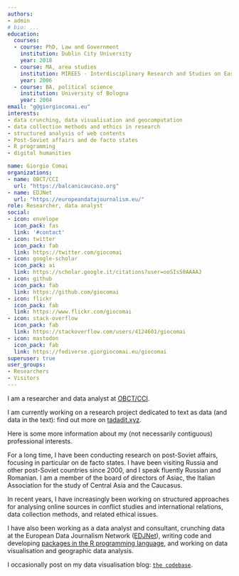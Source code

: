 ```yaml
---
authors:
- admin
# bio: ...
education:
  courses:
  - course: PhD, Law and Government
    institution: Dublin City University
    year: 2018
  - course: MA, area studies
    institution: MIREES - Interdisciplinary Research and Studies on Eastern Europe
    year: 2006
  - course: BA, political science
    institution: University of Bologna
    year: 2004
email: "g@giorgiocomai.eu"
interests:
- data crunching, data visualisation and geocomputation
- data collection methods and ethics in research
- structured analysis of web contents
- Post-Soviet affairs and de facto states
- R programming
- digital humanities

name: Giorgio Comai
organizations:
- name: OBCT/CCI
  url: "https://balcanicaucaso.org"
- name: EDJNet
  url: "https://europeandatajournalism.eu/"
role: Researcher, data analyst
social:
- icon: envelope
  icon_pack: fas
  link: '#contact'
- icon: twitter
  icon_pack: fab
  link: https://twitter.com/giocomai
- icon: google-scholar
  icon_pack: ai
  link: https://scholar.google.it/citations?user=ooSIsS0AAAAJ
- icon: github
  icon_pack: fab
  link: https://github.com/giocomai
- icon: flickr
  icon_pack: fab
  link: https://www.flickr.com/giocomai
- icon: stack-overflow
  icon_pack: fab
  link: https://stackoverflow.com/users/4124601/giocomai
- icon: mastodon
  icon_pack: fab
  link: https://fediverse.giorgiocomai.eu/giocomai
superuser: true
user_groups:
- Researchers
- Visitors
--- 
```



I am a researcher and data analyst at [OBCT/CCI](https://www.balcanicaucaso.org/). 

I am currently working on a research project dedicated to text as data (and data in the text): find out more on [tadadit.xyz](https://tadadit.xyz/).

Here is some more information about my (not necessarily contiguous) professional interests.

For a long time, I have been conducting research on post-Soviet affairs, focusing in particular on de facto states. I have been visiting Russia and other post-Soviet countries since 2000, and I speak fluently Russian and Romanian. I am a member of the board of directors of Asiac, the Italian Association for the study of Central Asia and the Caucasus.

In recent years, I have increasingly been working on structured approaches for analysing online sources in conflict studies and international relations, data collection methods, and related ethical issues.

I have also been working as a data analyst and consultant, crunching data at the European Data Journalism Network ([EDJNet](https://europeandatajournalism.eu/)), writing code and developing [packages in the R programming language](https://github.com/giocomai/), and working on data visualisation and geographic data analysis.

I occasionally post on my data visualisation blog: [`the codebase`](https://codebase.giorgiocomai.eu/).
